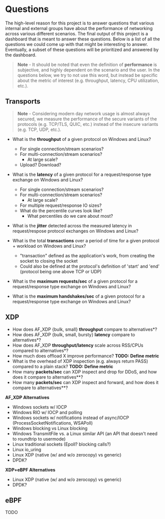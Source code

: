 # Questions

The high-level reason for this project is to answer questions that various internal and external groups have about the performance of networking across various different scenarios.
The final output of this project is a dashboard that is meant to answer these questions.
Below is a list of all the questions we could come up with that might be interesting to answer.
Eventually, a subset of these questions will be prioritized and answered by the dashboard.

> **Note** - It should be noted that even the definition of **performance** is subjective, and highly dependent on the scenario and the user. In the questions below, we try to not use this word, but instead be specific about the metric of interest (e.g. throughput, latency, CPU utilization, etc.).

## Transports

> **Note** - Considering modern day network usage is almost always secured, we measure the performance of the secure variants of the protocols (e.g. TCP/TLS, QUIC, etc.) instead of the insecure variants (e.g. TCP, UDP, etc.).

- What is the **throughput** of a given protocol on Windows and Linux?
    - For single connection/stream scenarios?
    - For multi-connection/stream scenarios?
        - At large scale?
    - Upload? Download?

- What is the **latency** of a given protocol for a request/response type exchange on Windows and Linux?
    - For single connection/stream scenarios?
    - For multi-connection/stream scenarios?
        - At large scale?
    - For multiple request/response IO sizes?
    - What do the percentile curves look like?
        - What percentiles do we care about most?
- What is the **jitter** detected across the measured latency in request/respose protocol exchanges on Windows and Linux?
- What is the total **transactions** over a period of time for a given protocol + workload on Windows and Linux?
    - "transaction" defined as the application's work, from creating the socket to closing the socket
    - Could also be defined at the protocol's definition of 'start' and 'end' (protocol being one above TCP or UDP)
- What is the **maximum requests/sec** of a given protocol for a request/response type exchange on Windows and Linux?
- What is the **maximum handshakes/sec** of a given protocol for a request/response type exchange on Windows and Linux?

## XDP

- How does AF_XDP {bulk, small} **throughput** compare to alternatives*?
- How does AF_XDP {bulk, small, bursty} **latency** compare to alternatives*?
- How does AF_XDP **throughput/latency** scale across RSS/CPUs compared to alternatives*?
- How much does offload X improve performance? **TODO: Define metric**
- What is the overhead of XDP inspection (e.g. always return PASS) compared to a plain stack? **TODO: Define metric**
- How many **packets/sec** can XDP inspect and drop for DDoS, and how does it compare to alternatives**?
- How many **packets/sec** can XDP inspect and forward, and how does it compare to alternatives**?

**AF_XDP Alternatives**
- Windows sockets w/ IOCP
- Windows RIO w/ IOCP and polling
- Windows sockets w/ notifications instead of async/IOCP (ProcessSocketNotifications, WSAPoll)
- Windows blocking vs Linux blocking
- Windows TransmitFile vs. a Linux similar API (an API that doesn't need to roundtrip to usermode)
- Linux traditional sockets (Epoll? blocking calls?)
- Linux io_uring
- Linux XDP (native (w/ and w/o zerocopy) vs generic)
- DPDK?

**XDP+eBPF Alternatives**
- Linux XDP (native (w/ and w/o zerocopy) vs generic)
- DPDK?

## eBPF

TODO
